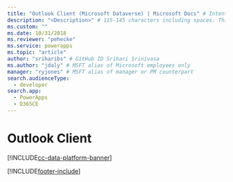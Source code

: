 ```yaml
---
title: "Outlook Client (Microsoft Dataverse) | Microsoft Docs" # Intent and product brand in a unique string of 43-59 chars including spaces
description: "<Description>" # 115-145 characters including spaces. This abstract displays in the search result.
ms.custom: ""
ms.date: 10/31/2018
ms.reviewer: "pehecke"
ms.service: powerapps
ms.topic: "article"
author: "sriharibs" # GitHub ID Srihari Srinivasa
ms.author: "jdaly" # MSFT alias of Microsoft employees only
manager: "ryjones" # MSFT alias of manager or PM counterpart
search.audienceType: 
  - developer
search.app: 
  - PowerApps
  - D365CE
---
```

# Outlook Client

[!INCLUDE[cc-data-platform-banner](../../includes/cc-data-platform-banner.md)]

<!-- A higher level topic to make information about outlook client discoverable since otherwise it may be hidden?

All outlook client topics ought to be in powerapps-docs/developer/data-platform/outlook-client/


A replacement for 
https://docs.microsoft.com/dynamics365/customer-engagement/developer/extend-customer-engagement-outlook -->


[!INCLUDE[footer-include](../../includes/footer-banner.md)]